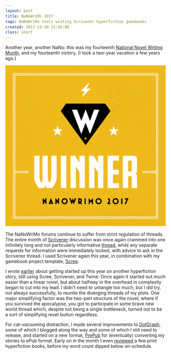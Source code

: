 ```yaml
---
layout: post
title: NaNoWriMo 2017
tags: NaNoWriMo tools writing Scrivener hyperfiction gamebooks
created: 2017-11-30 11:45:00
class: short
---
```

Another year, another NaNo:  this was my fourteenth [National Novel Writing Month](http://www.nanowrimo.org/), and my fourteenth victory.  (I took a two-year vacation a few years ago.)

![nano 2017 winner](/files/pictures/nano2017-winner-square.png)

The NaNoWriMo forums continue to suffer from strict regulation of threads.  The entire month of [Scrivener](http://www.literatureandlatte.com/scrivener.php) discussion was once again crammed into one infinitely long and not particularly informative [thread](https://nanowrimo.org/forums/nano-technology/threads/414752), while any separate requests for information were immediately locked, with advice to ask in the Scrivener thread.  I used Scrivener again this year, in combination with my gamebook project template, [Scree](/tools/scree/).

I wrote [earlier](/blog/2017/11/01/lets-nano/) about getting started up this year on another hyperfiction story, still using Scree, Scrivener, and Twine.  Once again it started out much easier than a linear novel, but about halfway in the overhead in complexity began to cut into my lead.  I didn't need to untangle too much, but I did try, not always successfully, to reunite the diverging threads of my plots.  One major simplifying factor was the two-part structure of the novel, where if you survived the apocalypse, you got to participate in some brave new world thread which, despite not being a single bottleneck, turned out to be a sort of simplifying reset button regardless.

For cat-vacuuming distraction, I made several improvements to [DotGraph](/tools/scree/dotgraph/), some of which I blogged along the way and some of which I still need to release, and started on a new format, [PrePub](/tools/scree/prepub/) for (eventually) converting my stories to ePub format.  Early on in the month I even [reviewed](/blog/2017/11/04/state-of-the-cyoa-art/) a few print hyperfiction books, before my word count dipped below on-schedule.




